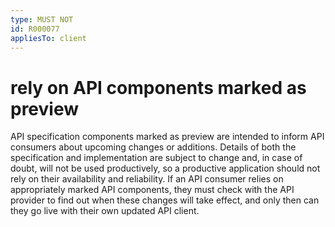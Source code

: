 ```yaml
---
type: MUST NOT
id: R000077
appliesTo: client
---
```


# rely on API components marked as preview

API specification components marked as preview are intended to inform API consumers about upcoming changes or additions. Details of both the specification and implementation are subject to change and, in case of doubt, will not be used productively, so a productive application should not rely on their availability and reliability. If an API consumer relies on appropriately marked API components, they must check with the API provider to find out when these changes will take effect, and only then can they go live with their own updated API client.
